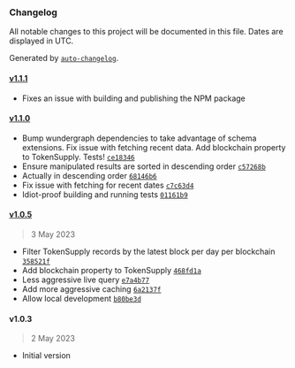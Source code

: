 ### Changelog

All notable changes to this project will be documented in this file. Dates are displayed in UTC.

Generated by [`auto-changelog`](https://github.com/CookPete/auto-changelog).

#### [v1.1.1](https://github.com/OlympusDAO/treasury-subgraph/compare/v1.1.0...v1.1.1)

- Fixes an issue with building and publishing the NPM package

#### [v1.1.0](https://github.com/OlympusDAO/treasury-subgraph/compare/v1.0.5...v1.1.0)

- Bump wundergraph dependencies to take advantage of schema extensions. Fix issue with fetching recent data. Add blockchain property to TokenSupply. Tests! [`ce18346`](https://github.com/OlympusDAO/treasury-subgraph/commit/ce18346496ba0ab0b67155d1ad353d0dc4de81d1)
- Ensure manipulated results are sorted in descending order [`c57268b`](https://github.com/OlympusDAO/treasury-subgraph/commit/c57268bc20d256bce0b42253a855541653ee5a80)
- Actually in descending order [`68146b6`](https://github.com/OlympusDAO/treasury-subgraph/commit/68146b68e8fd5c4f5570590298e9611adfb129a6)
- Fix issue with fetching for recent dates [`c7c63d4`](https://github.com/OlympusDAO/treasury-subgraph/commit/c7c63d4a430d02ed563875a37e02ce134cae750d)
- Idiot-proof building and running tests [`01161b9`](https://github.com/OlympusDAO/treasury-subgraph/commit/01161b96aa954978bdbe2c255290e0f09956b2cc)

#### [v1.0.5](https://github.com/OlympusDAO/treasury-subgraph/compare/v1.0.3...v1.0.5)

> 3 May 2023

- Filter TokenSupply records by the latest block per day per blockchain [`358521f`](https://github.com/OlympusDAO/treasury-subgraph/commit/358521f873f644a0bddf3f84fe414d969c424b3d)
- Add blockchain property to TokenSupply [`468fd1a`](https://github.com/OlympusDAO/treasury-subgraph/commit/468fd1a9a7d725fe29a28cbb1d9c053419b43e0f)
- Less aggressive live query [`e7a4b77`](https://github.com/OlympusDAO/treasury-subgraph/commit/e7a4b772a5ca532a2d871cf16705b49734c15960)
- Add more aggressive caching [`6a2137f`](https://github.com/OlympusDAO/treasury-subgraph/commit/6a2137f8b9cfba97d0e3ddb761e4543a0e511960)
- Allow local development [`b80be3d`](https://github.com/OlympusDAO/treasury-subgraph/commit/b80be3dd6f44dc7a0e80fe32ed51c93a7f06c2de)

#### v1.0.3

> 2 May 2023

- Initial version
